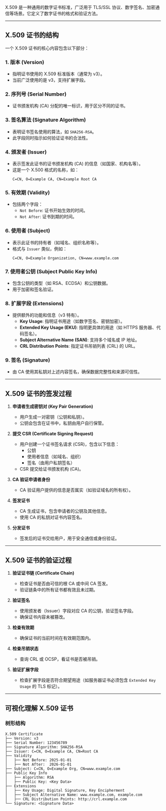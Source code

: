 X.509 是一种通用的数字证书标准，广泛用于 TLS/SSL 协议、数字签名、加密通信等场景。它定义了数字证书的格式和验证方法。

---

## **X.509 证书的结构**

一个 X.509 证书的核心内容包含以下部分：

### **1. 版本 (Version)**
- 指明证书使用的 X.509 标准版本（通常为 v3）。
- 当前广泛使用的是 v3，支持扩展字段。

### **2. 序列号 (Serial Number)**
- 证书颁发机构 (CA) 分配的唯一标识，用于区分不同的证书。

### **3. 签名算法 (Signature Algorithm)**
- 表明证书签名使用的算法，如 `SHA256-RSA`。
- 此字段同时指示如何验证证书的合法性。

### **4. 颁发者 (Issuer)**
- 表示签发此证书的证书颁发机构 (CA) 的信息（如国家、机构名等）。
- 这是一个 X.500 格式的名称，如：
  ```
  C=CN, O=Example CA, CN=Example Root CA
  ```

### **5. 有效期 (Validity)**
- 包括两个字段：
  - `Not Before`: 证书开始生效的时间。
  - `Not After`: 证书到期的时间。

### **6. 使用者 (Subject)**
- 表示此证书的持有者（如域名、组织名称等）。
- 格式与 `Issuer` 类似，例如：
  ```
  C=CN, O=Example Organization, CN=www.example.com
  ```

### **7. 使用者公钥 (Subject Public Key Info)**
- 包含公钥的类型（如 RSA、ECDSA）和公钥数据。
- 用于加密和签名验证。

### **8. 扩展字段 (Extensions)**
- 提供额外的功能和信息（v3 特有）。
  - **Key Usage**: 指明证书用途（如数字签名、密钥加密）。
  - **Extended Key Usage (EKU)**: 指明更具体的用途（如 HTTPS 服务器、代码签名）。
  - **Subject Alternative Name (SAN)**: 支持多个域名或 IP 地址。
  - **CRL Distribution Points**: 指定证书吊销列表 (CRL) 的 URL。

### **9. 签名 (Signature)**
- 由 CA 使用其私钥对上述内容签名，确保数据完整性和来源可信性。

---

## **X.509 证书的签发过程**

1. **申请者生成密钥对 (Key Pair Generation)**
   - 用户生成一对密钥（公钥和私钥）。
   - 公钥会包含在证书中，私钥由用户自行保管。

2. **提交 CSR (Certificate Signing Request)**
   - 用户创建一个证书签名请求 (CSR)，包含以下信息：
     - 公钥
     - 使用者信息（如域名、组织）
     - 签名（由用户私钥签名）
   - CSR 提交给证书颁发机构 (CA)。

3. **CA 验证申请者身份**
   - CA 验证用户提供的信息是否属实（如验证域名的所有权）。

4. **签发证书**
   - CA 生成证书，包含申请者的公钥及其他信息。
   - 使用 CA 的私钥对证书内容签名。

5. **分发证书**
   - 签发后的证书交给用户，用于安全通信或身份验证。

---

## **X.509 证书的验证过程**

1. **验证证书链 (Certificate Chain)**
   - 检查证书是否由可信的根 CA 或中间 CA 签发。
   - 验证链条中的所有证书都有效且未过期。

2. **验证签名**
   - 使用颁发者（Issuer）字段对应 CA 的公钥，验证签名字段。
   - 确保证书内容未被篡改。

3. **检查有效期**
   - 确保证书的当前时间在有效期范围内。

4. **检查吊销状态**
   - 查询 CRL 或 OCSP，看证书是否被吊销。

5. **验证扩展字段**
   - 检查扩展字段是否符合期望用途（如服务器证书必须包含 `Extended Key Usage` 的 TLS 标记）。

---

## **可视化理解 X.509 证书**

### **树形结构**
```
X.509 Certificate
├── Version: v3
├── Serial Number: 123456789
├── Signature Algorithm: SHA256-RSA
├── Issuer: C=CN, O=Example CA, CN=Root CA
├── Validity
│   ├── Not Before: 2025-01-01
│   ├── Not After:  2026-01-01
├── Subject: C=CN, O=Example Org, CN=www.example.com
├── Public Key Info
│   ├── Algorithm: RSA
│   ├── Public Key: <Key Data>
├── Extensions
│   ├── Key Usage: Digital Signature, Key Encipherment
│   ├── Subject Alternative Name: www.example.com, example.com
│   ├── CRL Distribution Points: http://crl.example.com
└── Signature: <Signature Data>
```


